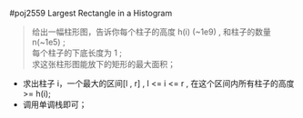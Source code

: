 #poj2559 Largest Rectangle in a Histogram
>给出一幅柱形图，告诉你每个柱子的高度 h(i) (~1e9) , 和柱子的数量 n(~1e5) ;<br>
>每个柱子的下底长度为 1 ;<br>
>求这张柱形图能放下的矩形的最大面积；<br>

* 求出柱子 i，一个最大的区间[l , r] , l <= i <= r , 在这个区间内所有柱子的高度 >= h(i);<br>
* 调用单调栈即可；<br>